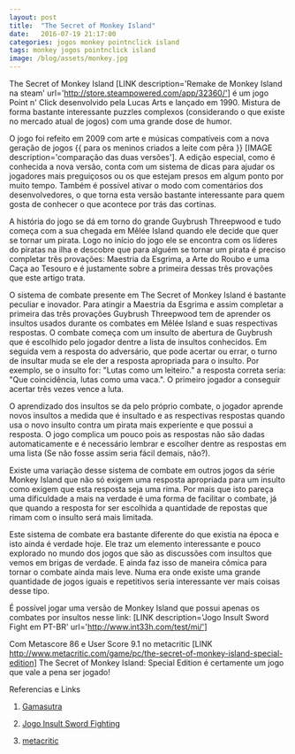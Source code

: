 ```yaml
---
layout: post
title:  "The Secret of Monkey Island"
date:   2016-07-19 21:17:00
categories: jogos monkey pointnclick island
tags: monkey jogos pointnclick island
image: /blog/assets/monkey.jpg
---
```


The Secret of Monkey Island [LINK description='Remake de Monkey Island na steam' url='http://store.steampowered.com/app/32360/'] é um jogo Point n' Click desenvolvido pela Lucas Arts e lançado em 1990. Mistura de forma bastante interessante puzzles complexos (considerando o que existe no mercado atual de jogos) com uma grande dose de humor.

<!--	[IMAGE gif do nosso grande Guybrush Threepwood]  -->
	
O jogo foi refeito em 2009 com arte e músicas compatíveis com a nova geração de jogos {{ para os meninos criados a leite com pêra }} [IMAGE description='comparação das duas versões']. A edição especial, como é conhecida a nova versão, conta com um sistema de dicas para ajudar os jogadores mais preguiçosos ou os que estejam presos em algum ponto por muito tempo. Também é possível ativar o modo com comentários dos desenvolvedores, o que torna esta versão bastante interessante para quem gosta de conhecer o que acontece por trás das cortinas.

<!--		[IMAGE 3 lideres piratas] -->

A história do jogo se dá em torno do grande Guybrush Threepwood e tudo começa com a sua chegada em Mêlée Island quando ele decide que quer se tornar um pirata. Logo no início do jogo ele se encontra com os líderes do piratas na ilha e descobre que para alguém se tornar um pirata é preciso completar três provações: Maestria da Esgrima, a Arte do Roubo e uma Caça ao Tesouro e é justamente sobre a primeira dessas três provações que este artigo trata. 
	
O sistema de combate presente em The Secret of Monkey Island é bastante peculiar e inovador. Para atingir a Maestria da Esgrima e assim completar a primeira das três provações Guybrush Threepwood tem de aprender os insultos usados durante os combates em Mêlée Island e suas respectivas respostas. O combate começa com um insulto de abertura de Guybrush que é escolhido pelo jogador dentre a lista de insultos conhecidos. Em seguida vem a resposta do adversário, que pode acertar ou errar, o turno de insultar muda se ele der a resposta apropriada para o insulto. Por exemplo, se o insulto for: "Lutas como um leiteiro." a resposta correta seria: "Que coincidência, lutas como uma vaca.". O primeiro jogador a conseguir acertar três vezes vence a luta.

<!--	[IMAGE GIF Luta e insultos] -->		

O aprendizado dos insultos se da pelo próprio combate, o jogador aprende novos insultos a medida que é insultado e as respectivas respostas quando usa o novo insulto contra um pirata mais experiente e que possui a resposta. O jogo complica um pouco pois as respostas não são dadas automaticamente e é necessário lembrar e escolher dentre as respostas em uma lista (Se não fosse assim seria fácil demais, não?). 
	
Existe uma variação desse sistema de combate em outros jogos da série Monkey Island que não só exigem uma resposta apropriada para um insulto como exigem que esta resposta seja uma rima. Por mais que isto pareça uma dificuldade a mais na verdade é uma forma de facilitar o combate, já que quando a resposta for ser escolhida a quantidade de repostas que rimam com o insulto será mais limitada.

Este sistema de combate era bastante diferente do que existia na época e isto ainda é verdade hoje. Ele traz um elemento interessante e pouco explorado no mundo dos jogos que são as discussões com insultos que vemos em brigas de verdade. E ainda faz isso de maneira cômica para tornar o combate ainda mais leve. Numa era onde existe uma grande quantidade de jogos iguais e repetitivos seria interessante ver mais coisas desse tipo.
	
	
É possível jogar uma versão de Monkey Island que possui apenas os combates por insultos nesse link: [LINK description='Jogo Insult Sword Fight em PT-BR' url='http://www.int33h.com/test/mi/']

Com Metascore 86 e User Score 9.1 no metacritic [LINK http://www.metacritic.com/game/pc/the-secret-of-monkey-island-special-edition] The Secret of Monkey Island: Special Edition é certamente um jogo que vale a pena ser jogado!

Referencias e Links

1. <a href='http://www.gamasutra.com/view/news/276101/5_innovative_game_weapons_that_every_dev_should_study.php'>Gamasutra</a>
	
2. <a href='http://www.int33h.com/test/mi/'> Jogo Insult Sword Fighting </a>	

3. <a href='http://www.metacritic.com/game/pc/the-secret-of-monkey-island-special-edition'>metacritic</a>